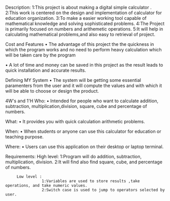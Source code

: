 Description:
1:This project is about making a digital simple calculator .
2:This work is centered on the design and implementation of calculator for education organization.
3:To make a easier working tool capable of mathematical knowledge and solving sophisticated problems.
4:The Project is primarily focused on numbers and arithemetic operations.
5:It will help in calculating mathematical problems,and also easy to retrieval of project.

  Cost and Features
• The advantage of this project the the quickness in which the program works and no need to perform heavy calculation which will be taken care by the program

• A lot of time and money can be saved in this project as the result leads to quick installation and accurate results.

  Defining MY System
• The system will be getting some essential paramenters from the user and it will compute the values and with which it will be able to choose or design the product.
   
   4W's and 1'H
Who:
• Intended for people who want to calculate addition, subtraction, multiplication,division, square, cube and percentage of numbers.

What:
• It provides you with quick calculation arithmetic problems.

When:
• When students or anyone can use this calculator for education or teaching purpose.

Where:
• Users can use this application on their desktop or laptop terminal.


Requirements:
         High level:
                    1:Program will do addition, subtraction, multiplication, division.
                    2:It will find also find square, cube, and percentage of numbers.

         Low level :
                    1:Variables are used to store results ,take operations, and take numeric values.
                    2:Switch case is used to jump to operators selected by user.

